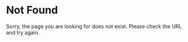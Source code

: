 # Not Found

Sorry, the page you are looking for does not exist. Please check the URL and try again.
